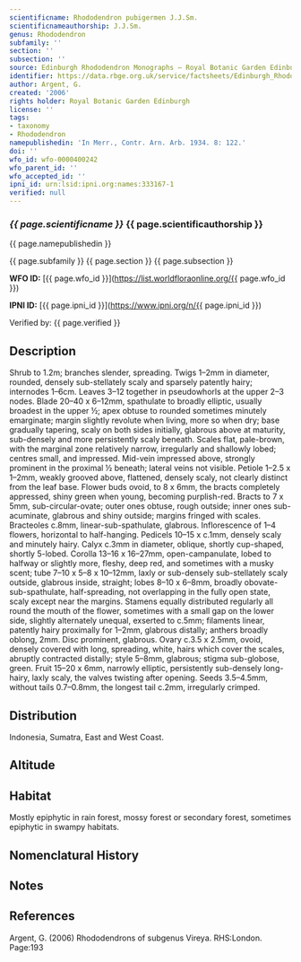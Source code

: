 ```yaml
---
scientificname: Rhododendron pubigermen J.J.Sm.
scientificnameauthorship: J.J.Sm.
genus: Rhododendron
subfamily: ''
section: ''
subsection: ''
source: Edinburgh Rhododendron Monographs – Royal Botanic Garden Edinburgh
identifier: https://data.rbge.org.uk/service/factsheets/Edinburgh_Rhododendron_Monographs.xhtml
author: Argent, G.
created: '2006'
rights holder: Royal Botanic Garden Edinburgh
license: ''
tags:
- taxonomy
- Rhododendron
namepublishedin: 'In Merr., Contr. Arn. Arb. 1934. 8: 122.'
doi: ''
wfo_id: wfo-0000400242
wfo_parent_id: ''
wfo_accepted_id: ''
ipni_id: urn:lsid:ipni.org:names:333167-1
verified: null
---
```

### _{{ page.scientificname }}_ {{ page.scientificauthorship }}
 {{ page.namepublishedin }}

{{ page.subfamily }} {{ page.section }} {{ page.subsection }}

**WFO ID:** [{{ page.wfo_id }}](https://list.worldfloraonline.org/{{ page.wfo_id }})

**IPNI ID:** [{{ page.ipni_id }}](https://www.ipni.org/n/{{ page.ipni_id }})

Verified by: {{ page.verified }}



## Description
Shrub to 1.2m; branches slender, spreading. Twigs 1–2mm in diameter, rounded, densely sub-stellately scaly and sparsely patently hairy; internodes 1–6cm. Leaves 3–12 together in pseudowhorls at the upper 2–3 nodes. Blade 20–40 x 6–12mm, spathulate to broadly elliptic, usually broadest in the upper ½; apex obtuse to rounded sometimes minutely emarginate; margin slightly revolute when living, more so when dry; base gradually tapering, scaly on both sides initially, glabrous above at maturity, sub-densely and more persistently scaly beneath. Scales flat, pale-brown, with the marginal zone relatively narrow, irregularly and shallowly lobed; centres small, and impressed. Mid-vein impressed above, strongly prominent in the proximal ½ beneath; lateral veins not visible. Petiole 1–2.5 x 1–2mm, weakly grooved above, flattened, densely scaly, not clearly distinct from the leaf base. Flower buds ovoid, to 8 x 6mm, the bracts completely appressed, shiny green when young, becoming purplish-red. Bracts to 7 x 5mm, sub-circular-ovate; outer ones obtuse, rough outside; inner ones sub-acuminate, glabrous and shiny outside; margins fringed with scales. Bracteoles c.8mm, linear-sub-spathulate, glabrous. Inflor­escence of 1–4 flowers, horizontal to half-hanging. Pedicels 10–15 x c.1mm, densely scaly and minutely hairy. Calyx c.3mm in diameter, oblique, shortly cup-shaped, shortly 5-lobed. Corolla 13–16 x 16–27mm, open-campanulate, lobed to halfway or slightly more, fleshy, deep red, and sometimes with a musky scent; tube 7–10 x 5–8 x 10–12mm, laxly or sub-densely sub-stellately scaly outside, glabrous inside, straight; lobes 8–10 x 6–8mm, broadly obovate-sub-spathulate, half-spreading, not overlapping in the fully open state, scaly except near the margins. Stamens equally distributed regularly all round the mouth of the flower, sometimes with a small gap on the lower side, slightly alternately unequal, exserted to c.5mm; filaments linear, patently hairy proximally for 1–2mm, glabrous distally; anthers broadly oblong, 2mm. Disc prominent, glabrous. Ovary c.3.5 x 2.5mm, ovoid, densely covered with long, spreading, white, hairs which cover the scales, abruptly contracted distally; style 5–8mm, glabrous; stigma sub-globose, green. Fruit 15–20 x 6mm, narrowly elliptic, persistently sub-densely long-hairy, laxly scaly, the valves twisting after opening. Seeds 3.5–4.5mm, without tails 0.7–0.8mm, the longest tail c.2mm, irregularly crimped.

## Distribution
Indonesia, Sumatra, East and West Coast.

## Altitude


## Habitat
Mostly epiphytic in rain forest, mossy forest or secondary forest, sometimes epiphytic in swampy habitats.

## Nomenclatural History

                       
## Notes


## References

Argent, G. (2006) Rhododendrons of subgenus Vireya. RHS:London. Page:193
